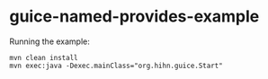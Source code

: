 # guice-named-provides-example

Running the example:

```
mvn clean install
mvn exec:java -Dexec.mainClass="org.hihn.guice.Start"
```
